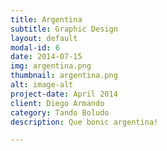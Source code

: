 ```yaml
---
title: Argentina
subtitle: Graphic Design
layout: default
modal-id: 6
date: 2014-07-15
img: argentina.png
thumbnail: argentina.png
alt: image-alt
project-date: April 2014
client: Diego Armando
category: Tando Boludo
description: Que bonic argentina!

---
```

